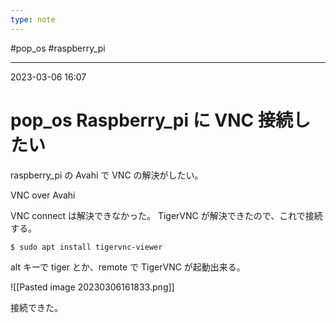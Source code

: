 ```yaml
---
type: note
---
```


#pop_os #raspberry_pi 

---
2023-03-06  16:07

# pop_os Raspberry_pi に VNC 接続したい

raspberry_pi の Avahi で VNC の解決がしたい。

VNC over Avahi

VNC connect は解決できなかった。
TigerVNC が解決できたので、これで接続する。

```shell
$ sudo apt install tigervnc-viewer
```

alt キーで tiger とか、remote で TigerVNC が起動出来る。

![[Pasted image 20230306161833.png]]

接続できた。

